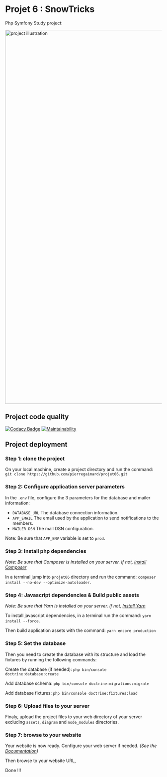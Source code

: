 # Projet 6 : SnowTricks
Php Symfony Study project: 

<img src="https://cdn.pgaimard.fr/projet06/img/github.jpeg" width="1200" alt="project illustration"/>

## Project code quality
[![Codacy Badge](https://app.codacy.com/project/badge/Grade/894553c1cb854929a196dcff964e8ec8)](https://www.codacy.com/gh/pierregaimard/projet06/dashboard?utm_source=github.com&amp;utm_medium=referral&amp;utm_content=pierregaimard/projet06&amp;utm_campaign=Badge_Grade)
[![Maintainability](https://api.codeclimate.com/v1/badges/ecb62290be157bae9623/maintainability)](https://codeclimate.com/github/pierregaimard/projet06/maintainability)

## Project deployment

### Step 1: clone the project
On your local machine, create a project directory and run the command:  
`git clone https://github.com/pierregaimard/projet06.git`

### Step 2: Configure application server parameters
In the `.env` file, configure the 3 parameters for the database and mailer information:
-   `DATABASE_URL` The database connection information.
-   `APP_EMAIL` The email used by the application to send notifications to the members.
-   `MAILER_DSN` The mail DSN configuration.

Note: Be sure that `APP_ENV` variable is set to `prod`.

### Step 3: Install php dependencies
_Note: Be sure that Composer is installed on your server. If not,
[install Composer](https://getcomposer.org/download/)_

In a terminal jump into `projet06` directory and run the command:
`composer install --no-dev --optimize-autoloader`.

### Step 4: Javascript dependencies & Build public assets
_Note: Be sure that Yarn is installed on your server. If not,
[Install Yarn](https://classic.yarnpkg.com/en/docs/install)_

To install javascript dependencies, in a terminal run the command: `yarn install --force`.

Then build application assets with the command: `yarn encore production`

### Step 5: Set the database
Then you need to create the database with its structure and load the fixtures
by running the following commands:

Create the database (if needed): `php bin/console doctrine:database:create`

Add database schema: `php bin/console doctrine:migrations:migrate`

Add database fixtures: `php bin/console doctrine:fixtures:load`

### Step 6: Upload files to your server
Finaly, upload the project files to your web directory of your server excluding
`assets`, `diagram` and `node_modules` directories.

### Step 7: browse to your website
Your website is now ready.
Configure your web server if needed.
_(See the [Documentation](https://symfony.com/doc/4.4/setup/web_server_configuration.html))_

Then browse to your website URL, 

Done !!!
